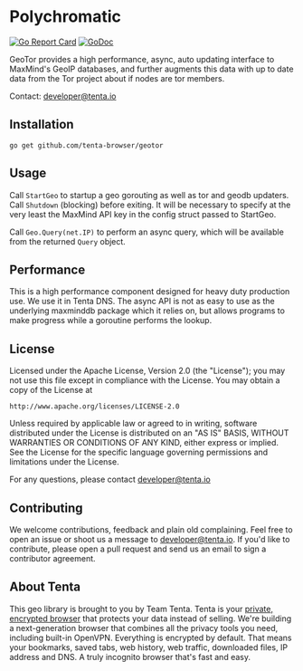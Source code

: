 Polychromatic
=============

[![Go Report Card](https://goreportcard.com/badge/github.com/tenta-browser/geotor)](https://goreportcard.com/report/github.com/tenta-browser/geotor)
[![GoDoc](https://godoc.org/github.com/tenta-browser/geotor?status.svg)](https://godoc.org/github.com/tenta-browser/geotor)

GeoTor provides a high performance, async, auto updating interface to MaxMind's GeoIP databases, and further augments this data
with up to date data from the Tor project about if nodes are tor members.

Contact: developer@tenta.io

Installation
------------

`go get github.com/tenta-browser/geotor`

Usage
-----

Call `StartGeo` to startup a geo gorouting as well as tor and geodb updaters. Call `Shutdown` (blocking) before exiting.
It will be necessary to specify at the very least the MaxMind API key in the config struct passed to StartGeo.

Call `Geo.Query(net.IP)` to perform an async query, which will be available from the returned `Query` object.

Performance
-----------

This is a high performance component designed for heavy duty production use. We use it in Tenta DNS. The async API is not
as easy to use as the underlying maxminddb package which it relies on, but allows programs to make progress while a goroutine
performs the lookup.

License
-------

Licensed under the Apache License, Version 2.0 (the "License");
you may not use this file except in compliance with the License.
You may obtain a copy of the License at

    http://www.apache.org/licenses/LICENSE-2.0

Unless required by applicable law or agreed to in writing, software
distributed under the License is distributed on an "AS IS" BASIS,
WITHOUT WARRANTIES OR CONDITIONS OF ANY KIND, either express or implied.
See the License for the specific language governing permissions and
limitations under the License.

For any questions, please contact developer@tenta.io

Contributing
------------

We welcome contributions, feedback and plain old complaining. Feel free to open
an issue or shoot us a message to developer@tenta.io. If you'd like to contribute,
please open a pull request and send us an email to sign a contributor agreement.

About Tenta
-----------

This geo library is brought to you by Team Tenta. Tenta is your [private, encrypted browser](https://tenta.com) that protects your data instead of selling. We're building a next-generation browser that combines all the privacy tools you need, including built-in OpenVPN. Everything is encrypted by default. That means your bookmarks, saved tabs, web history, web traffic, downloaded files, IP address and DNS. A truly incognito browser that's fast and easy.
